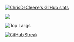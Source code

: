 [![ChrisDeCleene's GitHub stats](https://github-readme-stats.vercel.app/api?username=ChrisDeCleene&theme=dark)](https://github.com/ChrisDeCleene/github-readme-stats)

![](https://komarev.com/ghpvc/?username=ChrisDeCleene&theme=dark)

![Top Langs](https://github-readme-stats.vercel.app/api/top-langs/?username=ChrisDeCleene&layout=compact&hide=html,css&theme=dark)

[![GitHub Streak](https://github-readme-streak-stats.herokuapp.com/?user=DenverCoder1)](https://git.io/streak-stats&theme=dark)
